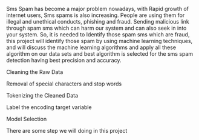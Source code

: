 Sms Spam has become a major problem nowadays, with Rapid growth of internet users, Sms spams is also increasing.
People are using them for illegal and unethical conducts, phishing and fraud. 
Sending malicious link through spam sms which can harm our system and can also seek in into your system.
So, it is needed to Identify those spam sms which are fraud, this project will identify those spam by using machine learning techniques,
and will discuss the machine learning algorithms and apply all these algorithm on our data sets and best algorithm is selected for the sms spam detection having best precision and accuracy.

Cleaning the Raw Data

Removal of special characters and stop words

Tokenizing the Cleaned Data

Label the encoding target variable

Model Selection 

There are some step we will doing in this project
